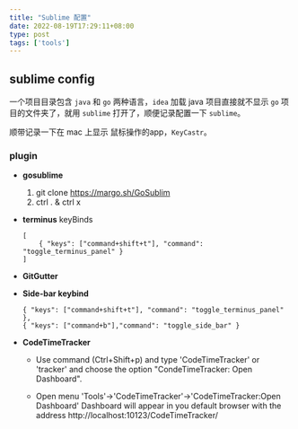 ```yaml
---
title: "Sublime 配置"
date: 2022-08-19T17:29:11+08:00
type: post
tags: ['tools']
---
```


## sublime config

一个项目目录包含 ``java`` 和 ``go`` 两种语言，``idea`` 加载 java 项目直接就不显示 ``go`` 项目的文件夹了，就用 ``sublime`` 打开了，顺便记录配置一下 ``sublime``。

顺带记录一下在 mac 上显示 鼠标操作的app，``KeyCastr``。

### plugin
- **gosublime**
  
  1. git clone https://margo.sh/GoSublim
  2. ctrl . & ctrl x
  
- **terminus**
	keyBinds
	
	```
	[
		{ "keys": ["command+shift+t"], "command": "toggle_terminus_panel" }
	]
	```
- **GitGutter**

- **Side-bar keybind**

  ```
  { "keys": ["command+shift+t"], "command": "toggle_terminus_panel" },
  { "keys": ["command+b"],"command": "toggle_side_bar" }
  ```

  

- **CodeTimeTracker**
     - Use command (Ctrl+Shift+p) and type 'CodeTimeTracker' or 'tracker' and choose the option "CondeTimeTracker: Open Dashboard".
  
  -  Open menu 'Tools'->'CodeTimeTracker'->'CodeTimeTracker:Open Dashboard' Dashboard will appear in you default browser with the address http://localhost:10123/CodeTimeTracker/
  

